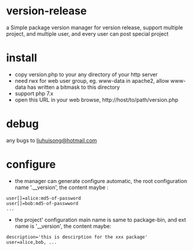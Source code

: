 # version-release
a Simple package version manager for version release, support multiple project, and multiple user, and every user can post special project
# install
- copy version.php to your any directory of your http server
- need rwx for web user group, eg. www-data in apache2, allow www-data has written a bitmask to this directory
- support php 7.x
- open this URL in your web browse,  http://host/to/path/version.php
# debug
any bugs to liuhuisong@hotmail.com

# configure
- the manager can generate configure automatic, the root configuration name '.__version', the content maybe :
```
user[]=alice:md5-of-password
user[]=bob:md5-of-passwword
...
```
- the project' configuration main name is same to package-bin, and  ext name  is '__version', the content maybe:
```
description='this is descirption for the xxx package'
user=alice,bob, ...
```